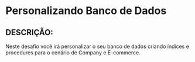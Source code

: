 # Personalizando Banco de Dados

## DESCRIÇÃO:

Neste desafio você irá personalizar o seu banco de dados criando índices e procedures para o cenário de Company e E-commerce.